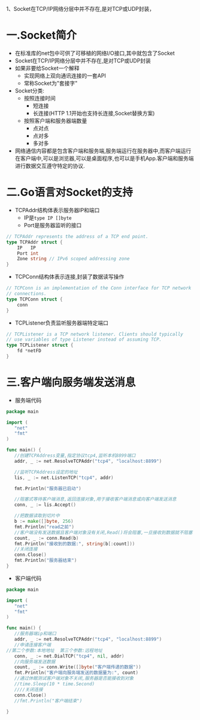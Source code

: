 1、Socket在TCP/IP网络分层中并不存在,是对TCP或UDP封装，





# 一.Socket简介

* 在标准库的net包中可供了可移植的网络I/O接口,其中就包含了Socket
* Socket在TCP/IP网络分层中并不存在,是对TCP或UDP封装
* 如果非要给Socket一个解释
  * 实现网络上双向通讯连接的一套API
  * 常称Socket为"套接字"
* Socket分类:
  * 按照连接时间
    * 短连接
    * 长连接(HTTP 1.1开始也支持长连接,Socket替换方案)
  * 按照客户端和服务器端数量
    * 点对点
    * 点对多
    * 多对多
* 网络通信内容都是包含客户端和服务端,服务端运行在服务器中,而客户端运行在客户端中,可以是浏览器,可以是桌面程序,也可以是手机App.客户端和服务端进行数据交互遵守特定的协议.

# 二.Go语言对Socket的支持

* TCPAddr结构体表示服务器IP和端口
  * IP是`type IP []byte`
  * Port是服务器监听的接口
```go
// TCPAddr represents the address of a TCP end point.
type TCPAddr struct {
	IP   IP
	Port int
	Zone string // IPv6 scoped addressing zone
}
```
* TCPConn结构体表示连接,封装了数据读写操作
```go
// TCPConn is an implementation of the Conn interface for TCP network
// connections.
type TCPConn struct {
	conn
}
```
* TCPListener负责监听服务器端特定端口
```go
// TCPListener is a TCP network listener. Clients should typically
// use variables of type Listener instead of assuming TCP.
type TCPListener struct {
	fd *netFD
}
```

# 三.客户端向服务端发送消息

* 服务端代码
```go
package main

import (
   "net"
   "fmt"
)

func main() {
   //创建TCPAddress变量,指定协议tcp4,监听本机8899端口
   addr, _ := net.ResolveTCPAddr("tcp4", "localhost:8899")

   //监听TCPAddress设定的地址
   lis, _ := net.ListenTCP("tcp4", addr)

   fmt.Println("服务器已启动")

   //阻塞式等待客户端消息,返回连接对象,用于接收客户端消息或向客户端发送消息
   conn, _ := lis.Accept()

   //把数据读取到切片中
   b := make([]byte, 256)
   fmt.Println("read之前")
   //客户端没有发送数据且客户端对象没有关闭,Read()将会阻塞,一旦接收到数据就不阻塞
   count, _ := conn.Read(b)
   fmt.Println("接收到的数据:", string(b[:count]))
   //关闭连接
   conn.Close()
   fmt.Println("服务器结束")
}
```
* 客户端代码
```go
package main

import (
   "net"
   "fmt"
)

func main() {
   //服务器端ip和端口
   addr, _ := net.ResolveTCPAddr("tcp4", "localhost:8899")
   //申请连接客户端
//第二个参数:本地地址  第三个参数:远程地址
   conn, _ := net.DialTCP("tcp4", nil, addr)
   //向服务端发送数据
   count, _ := conn.Write([]byte("客户端传递的数据"))
   fmt.Println("客户端向服务端发送的数据量为:", count)
   //通过休眠测试客户端对象不关闭,服务器是否能接收到对象
   //time.Sleep(10 * time.Second)
   ////关闭连接
   conn.Close()
   //fmt.Println("客户端结束")

}
```